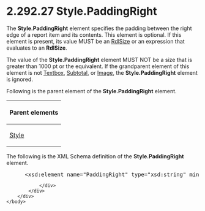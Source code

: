 <html dir="LTR" xmlns:mshelp="http://msdn.microsoft.com/mshelp" xmlns:ddue="http://ddue.schemas.microsoft.com/authoring/2003/5" xmlns:xlink="http://www.w3.org/1999/xlink" xmlns:tool="http://www.microsoft.com/tooltip">
    <head>
        <meta http-equiv="Content-Type" content="text/html; CHARSET=utf-8"></meta>
        <meta name="save" content="history"></meta>
        <title>2.292.27 Style.PaddingRight</title>
        <xml>
            <mshelp:toctitle title="2.292.27 Style.PaddingRight"></mshelp:toctitle>
            <mshelp:rltitle title="[MS-RDL]: Style.PaddingRight"></mshelp:rltitle>
            <mshelp:keyword index="A" term="96311360-41d6-4b81-a4de-449370a77ae5"></mshelp:keyword>
            <mshelp:attr name="DCSext.ContentType" value="open specification"></mshelp:attr>
            <mshelp:attr name="AssetID" value="96311360-41d6-4b81-a4de-449370a77ae5"></mshelp:attr>
            <mshelp:attr name="TopicType" value="kbRef"></mshelp:attr>
            <mshelp:attr name="DCSext.Title" value="[MS-RDL]: Style.PaddingRight" />
        </xml>
    </head>
    <body>
        <div id="header">
            <h1 class="heading">2.292.27 Style.PaddingRight</h1>
        </div>
        <div id="mainSection">
            <div id="mainBody">
                <div id="allHistory" class="saveHistory"></div>
                <div id="sectionSection0" class="section" name="collapseableSection">
                    

<p>The <b>Style.PaddingRight</b> element specifies the padding
between the right edge of a report item and its contents. This element is
optional. If this element is present, its value MUST be an <a href="b40c092e-4fe5-4f7b-a0bf-c98df1361c90.md">RdlSize</a> or an expression
that evaluates to an <b>RdlSize</b>.</p>

<p>The value of the <b>Style.PaddingRight</b> element MUST NOT
be a size that is greater than 1000 pt or the equivalent. If the grandparent
element of this element is not <a href="469d0032-b5ec-43d9-ab36-d3a88b9cc1f6.md">Textbox</a>, <a href="44172a0a-a53f-423e-be81-08352a109961.md">Subtotal</a>, or <a href="63e1e5ab-7c49-4f62-8dbd-62d85de2b153.md">Image</a>, the <b>Style.PaddingRight</b>
element is ignored.</p>

<p>Following is the parent element of the <b>Style.PaddingRight</b>
element.</p>

<table>
 <thead>
  <tr>
   <th>
   <p>Parent elements</p>
   </th>
  </tr>
 </thead>
 <tr>
  <td>
  <p><a href="ea446209-9c6a-46ce-b472-fae8b8350b37.md">Style</a></p>
  </td>
 </tr>
</table>

<p>The following is the XML Schema definition of the <b>Style.PaddingRight</b>
element.</p>

<dl>
<dd>
<div><pre> &lt;xsd:element name=&quot;PaddingRight&quot; type=&quot;xsd:string&quot; minOccurs=&quot;0&quot; /&gt;
</pre></div>
</dd></dl>


                </div>
            </div>
        </div>
    </body>
</html>